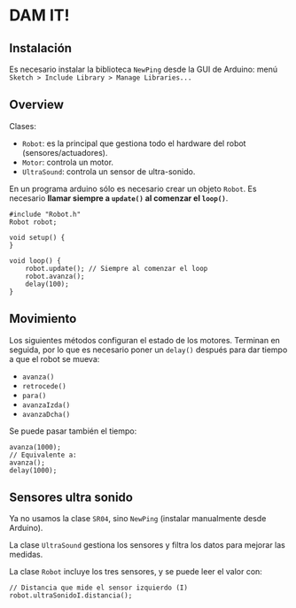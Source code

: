 # DAM IT!

## Instalación

Es necesario instalar la biblioteca `NewPing` desde la GUI de Arduino: menú `Sketch > Include Library > Manage Libraries...`


## Overview

Clases:

- `Robot`: es la principal que gestiona todo el hardware del robot (sensores/actuadores).
- `Motor`: controla un motor.
- `UltraSound`: controla un sensor de ultra-sonido.

En un programa arduino sólo es necesario crear un objeto `Robot`.
Es necesario **llamar siempre a `update()` al comenzar el `loop()`**.

    #include "Robot.h"
    Robot robot;

    void setup() {
    }

    void loop() {
        robot.update(); // Siempre al comenzar el loop
        robot.avanza();
        delay(100);
    }


## Movimiento

Los siguientes métodos configuran el estado de los motores. Terminan en seguida, por lo que es necesario poner un `delay()` después para dar tiempo a que el robot se mueva:

- `avanza()`
- `retrocede()`
- `para()`
- `avanzaIzda()`
- `avanzaDcha()`

Se puede pasar también el tiempo:

    avanza(1000);
    // Equivalente a:
    avanza();
    delay(1000);


## Sensores ultra sonido

Ya no usamos la clase `SR04`, sino `NewPing` (instalar manualmente desde Arduino).

La clase `UltraSound` gestiona los sensores y filtra los datos para mejorar las medidas.

La clase `Robot` incluye los tres sensores, y se puede leer el valor con:

    // Distancia que mide el sensor izquierdo (I)
    robot.ultraSonidoI.distancia();


